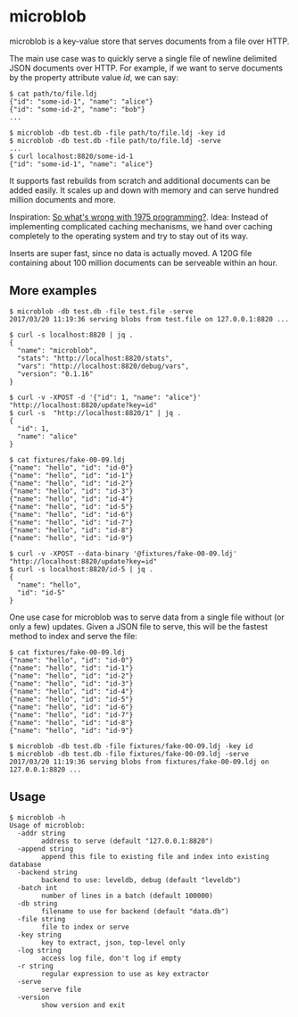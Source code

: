 microblob
=========

microblob is a key-value store that serves documents from a file over HTTP.

The main use case was to quickly serve a single file of newline delimited JSON
documents over HTTP. For example, if we want to serve documents by the property
attribute value *id*, we can say:

```shell
$ cat path/to/file.ldj
{"id": "some-id-1", "name": "alice"}
{"id": "some-id-2", "name": "bob"}
...

$ microblob -db test.db -file path/to/file.ldj -key id
$ microblob -db test.db -file path/to/file.ldj -serve
...
$ curl localhost:8820/some-id-1
{"id": "some-id-1", "name": "alice"}
```

It supports fast rebuilds from scratch and additional documents can be added
easily. It scales up and down with memory and can serve hundred million
documents and more.

Inspiration: [So what's wrong with 1975
programming?](http://varnish-cache.org/docs/trunk/phk/notes.html#so-what-s-wrong-with-1975-programming).
Idea: Instead of implementing complicated caching mechanisms, we hand over
caching completely to the operating system and try to stay out of its way.

Inserts are super fast, since no data is actually moved. A 120G file containing
about 100 million documents can be serveable within an hour.

More examples
-------------

```shell
$ microblob -db test.db -file test.file -serve
2017/03/20 11:19:36 serving blobs from test.file on 127.0.0.1:8820 ...

$ curl -s localhost:8820 | jq .
{
  "name": "microblob",
  "stats": "http://localhost:8820/stats",
  "vars": "http://localhost:8820/debug/vars",
  "version": "0.1.16"
}

$ curl -v -XPOST -d '{"id": 1, "name": "alice"}' "http://localhost:8820/update?key=id"
$ curl -s  "http://localhost:8820/1" | jq .
{
  "id": 1,
  "name": "alice"
}

$ cat fixtures/fake-00-09.ldj
{"name": "hello", "id": "id-0"}
{"name": "hello", "id": "id-1"}
{"name": "hello", "id": "id-2"}
{"name": "hello", "id": "id-3"}
{"name": "hello", "id": "id-4"}
{"name": "hello", "id": "id-5"}
{"name": "hello", "id": "id-6"}
{"name": "hello", "id": "id-7"}
{"name": "hello", "id": "id-8"}
{"name": "hello", "id": "id-9"}

$ curl -v -XPOST --data-binary '@fixtures/fake-00-09.ldj' "http://localhost:8820/update?key=id"
$ curl -s localhost:8820/id-5 | jq .
{
  "name": "hello",
  "id": "id-5"
}
```

One use case for microblob was to serve data from a single file without (or
only a few) updates. Given a JSON file to serve, this will be the fastest
method to index and serve the file:

```shell
$ cat fixtures/fake-00-09.ldj
{"name": "hello", "id": "id-0"}
{"name": "hello", "id": "id-1"}
{"name": "hello", "id": "id-2"}
{"name": "hello", "id": "id-3"}
{"name": "hello", "id": "id-4"}
{"name": "hello", "id": "id-5"}
{"name": "hello", "id": "id-6"}
{"name": "hello", "id": "id-7"}
{"name": "hello", "id": "id-8"}
{"name": "hello", "id": "id-9"}

$ microblob -db test.db -file fixtures/fake-00-09.ldj -key id
$ microblob -db test.db -file fixtures/fake-00-09.ldj -serve
2017/03/20 11:19:36 serving blobs from fixtures/fake-00-09.ldj on 127.0.0.1:8820 ...
```

Usage
-----

```shell
$ microblob -h
Usage of microblob:
  -addr string
        address to serve (default "127.0.0.1:8820")
  -append string
        append this file to existing file and index into existing database
  -backend string
        backend to use: leveldb, debug (default "leveldb")
  -batch int
        number of lines in a batch (default 100000)
  -db string
        filename to use for backend (default "data.db")
  -file string
        file to index or serve
  -key string
        key to extract, json, top-level only
  -log string
        access log file, don't log if empty
  -r string
        regular expression to use as key extractor
  -serve
        serve file
  -version
        show version and exit

```
